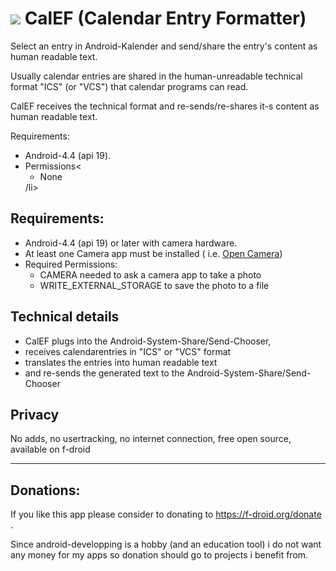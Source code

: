 # ![](https://github.com/k3b/calef/raw/master/app/src/main/res/drawable/calef.png) CalEF (Calendar Entry Formatter)

Select an entry in Android-Kalender and send/share the entry's content as human readable text.

Usually calendar entries are shared in the human-unreadable technical format "ICS" (or "VCS") that
calendar programs can read.

CalEF receives the technical format and re-sends/re-shares it-s content as human readable text.

Requirements:

<ul>
<li>Android-4.4 (api 19).</li>
<li>Permissions<<ul>
     <li>None</li>
     </ul>
/li>
</ul>

## Requirements:

* Android-4.4 (api 19) or later with camera hardware.
* At least one Camera app must be installed (
  i.e. [Open Camera](https://f-droid.org/en/packages/net.sourceforge.opencamera))
* Required Permissions:
  * CAMERA needed to ask a camera app to take a photo
  * WRITE_EXTERNAL_STORAGE to save the photo to a file

## Technical details

* CalEF plugs into the Android-System-Share/Send-Chooser,
* receives calendarentries in "ICS" or "VCS" format
* translates the entries into human readable text
* and re-sends the generated text to the Android-System-Share/Send-Chooser

## Privacy

No adds, no usertracking, no internet connection, free open source, available on f-droid


-----

## Donations:

If you like this app please consider to donating to https://f-droid.org/donate .

Since android-developping is a hobby (and an education tool) i do not want any money for my apps so
donation should go to projects i benefit from.

